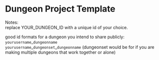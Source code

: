 # Dungeon Project Template

Notes:  
replace YOUR_DUNGEON_ID with a unique id of your choice.  
  
good id formats for a dungeon you intend to share publicly:  
`yourusername`\_`dungeonname`  
`yourusername`\_`dungeonset`\_`dungeonname` (dungeonset would be for if you are making multiple dungeons that work together or alone)  
















